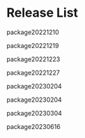 # Release List

package20221210

package20221219

package20221223

package20221227

package20230204

package20230204

package20230304

package20230616

